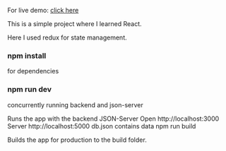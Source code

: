 For live demo: [click here](https://github-finder-gemhar.netlify.com)

This is a simple project where I learned React.

Here I used redux for state management.

### **npm install**

for dependencies

### **npm run dev**

concurrently running backend and json-server

Runs the app with the backend JSON-Server Open http://localhost:3000 Server http://localhost:5000 db.json contains data npm run build

Builds the app for production to the build folder.
